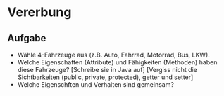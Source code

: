 # Vererbung

## Aufgabe

- Wähle 4-Fahrzeuge aus (z.B. Auto, Fahrrad, Motorrad, Bus, LKW).
- Welche Eigenschaften (Attribute) und Fähigkeiten (Methoden) haben diese Fahrzeuge? [Schreibe sie in Java auf]
  [Vergiss nicht die Sichtbarkeiten (public, private, protected), getter und setter]
- Welche Eigenschften und Verhalten sind gemeinsam?
